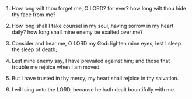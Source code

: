 1. How long wilt thou forget me, O LORD? for ever? how long wilt
thou hide thy face from me?

2. How long shall I take counsel in my soul, having sorrow in my
heart daily? how long shall mine enemy be exalted over me?

3. Consider and hear me, O LORD my God: lighten mine eyes, lest I
sleep the sleep of death;

4. Lest mine enemy say, I have prevailed against him; and those that
trouble me rejoice when I am moved.

5. But I have trusted in thy mercy; my heart shall rejoice in thy
salvation.

6. I will sing unto the LORD, because he hath dealt bountifully with
me.
